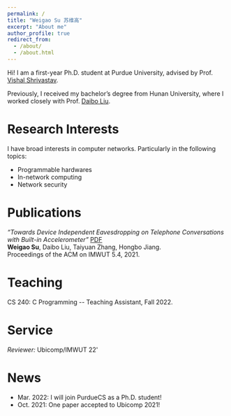 ```yaml
---
permalink: /
title: "Weigao Su 苏维高"
excerpt: "About me"
author_profile: true
redirect_from: 
  - /about/
  - /about.html
---
```


Hi! I am a first-year Ph.D. student at Purdue University, advised by Prof. [Vishal Shrivastav](https://web.ics.purdue.edu/~vshriva/).
<!-- and co-advised by Prof. [Chunyi Peng](https://www.cs.purdue.edu/homes/chunyi/).  -->
Previously, I received my bachelor’s degree from Hunan University, where I worked closely with Prof. [Daibo Liu](https://sites.google.com/site/dbliuuestc/). 
<!-- This is my [CV](https://github.com/wegul/wegul/raw/main/files/weigaosu_CV.pdf). -->

<!-- *I will join Purdue University in 2022Fall for Ph.D. study. Boiler Up!!!* -->




Research Interests
======
I have broad interests in computer networks. Particularly in the following topics:   
- Programmable hardwares  
- In-network computing
- Network security  

<!-- I also have keen appetite for many other areas. Check my [personal insights](https://wegul.github.io/wegul/year-archive/) of some recent works and feel free to leave a message, I would be more than happy to share my thoughts. -->

Publications
======
*“Towards Device Independent Eavesdropping on Telephone Conversations with Built-in Accelerometer”*  [PDF](https://dl.acm.org/doi/abs/10.1145/3494969)  
**Weigao Su**, Daibo Liu, Taiyuan Zhang, Hongbo Jiang.  
Proceedings of the ACM on IMWUT 5.4, 2021.


<!-- Current Project
======  
*Optimizing Video Streaming for High-speed Rails*  
- Modeled TCP measurements in high speed rails to disclose the root cause of network degradation.
- Researched LTE behavior with worsened channel quality.
- Revisited current ABR strategies to show the underlying  deficiency.
- Designed a crowdsourcing-based video delivery framework to ensure QoE for passengers on HSR. -->

Teaching
=========
CS 240: C Programming -- Teaching Assistant, Fall 2022.

<!-- CS 536: Data Communication And Computer Networkss -- Teaching Assistant, Spring 2023 (Pending). -->


Service
=======
*Reviewer:* Ubicomp/IMWUT 22'

News  
======
* Mar. 2022: I will join PurdueCS as a Ph.D. student!  
* Oct. 2021: One paper accepted to Ubicomp 2021!  

<!-- * Aug. 2021: I received a second prize in [National College Student Information Security Contest](http://www.ciscn.cn/)!   -->
<!-- * Sept. 2020: Our team won multiple national prizes in [RoboMaster 2020](https://www.robomaster.com/en-US/robo/overview?djifrom=nav)! -->
<!-- * Jul. 2020: I joined Networking and Smarting Sensing Systems research group as a research assistant. -->
<!-- * Dec. 2019: I won a provincial outstanding winner and a national second prize in [FILTRP Public Speaking Contest](https://uchallenge.unipus.cn/2021/news/)! -->
